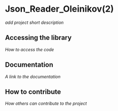 # Json_Reader_Oleinikov(2)

*add project short description*

## Accessing the library

*How to access the code*

## Documentation

*A link to the documentation*

## How to contribute

*How others can contribute to the project*